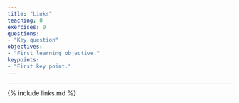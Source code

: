 ```yaml
---
title: "Links"
teaching: 0
exercises: 0
questions:
- "Key question"
objectives:
- "First learning objective."
keypoints:
- "First key point."
---
```



---

{% include links.md %}

